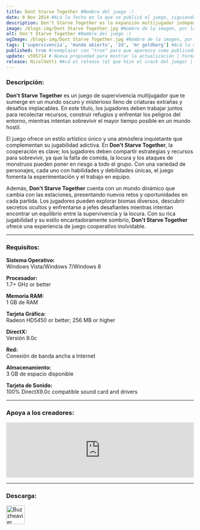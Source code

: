 ```yaml
---
title: Dont Starve Together #Nombre del juego :)
date: 8 Nov 2024 #Acá la fecha en la que se publicó el juego, siguiendo este formato: Dia "30", Mes "Oct", Año "2024" = como debe quedar: 30 Oct 2024
description: Don't Starve Together es la expansión multijugador independiente del juego de supervivencia sin límites Don't Starve. #Acá una mini descripción del juego
image: /blogs-img/Dont Starve Together.jpg #Nombre de la imagen, por lo general es exactamente el mismo nombre que el juego excluyendo lo ":" (Dos puntos)
alt: Don't Starve Together #Nombre del juego :)
ogImage: /blogs-img/Dont Starve Together.jpg #Nombre de la imagen, por lo general es exactamente el mismo nombre que el juego excluyendo lo ":" (Dos puntos)
tags: ['supervivencia', 'mundo abierto', '2d', 'mr goldberg'] #Acá la categoría o categorías del juego, si es más de una se coloca en este formato: ['categoría1', 'categoría2']
published: true #reemplazar con "true" para que aparezca como publicado
update: v595714 # Nueva propiedad para mostrar la actualización | Formato: v1.0.0
release: Nicolhetti #Acá el release (el que hizo el crack del juego) | Formato: Nicolhetti
---
```


<!--En VSCode seleccionando una palabra, por ejemplo: "Don't Starve Together" y apretando Ctrl+F2 se seleccionan todas las palabras iguales-->

### Descripción:
**Don't Starve Together** es un juego de supervivencia multijugador que te sumerge en un mundo oscuro y misterioso lleno de criaturas extrañas y desafíos implacables. En este título, los jugadores deben trabajar juntos para recolectar recursos, construir refugios y enfrentar los peligros del entorno, mientras intentan sobrevivir el mayor tiempo posible en un mundo hostil.

El juego ofrece un estilo artístico único y una atmósfera inquietante que complementan su jugabilidad adictiva. En **Don't Starve Together**, la cooperación es clave; los jugadores deben compartir estrategias y recursos para sobrevivir, ya que la falta de comida, la locura y los ataques de monstruos pueden poner en riesgo a todo el grupo. Con una variedad de personajes, cada uno con habilidades y debilidades únicas, el juego fomenta la experimentación y el trabajo en equipo.

Además, **Don't Starve Together** cuenta con un mundo dinámico que cambia con las estaciones, presentando nuevos retos y oportunidades en cada partida. Los jugadores pueden explorar biomas diversos, descubrir secretos ocultos y enfrentarse a jefes desafiantes mientras intentan encontrar un equilibrio entre la supervivencia y la locura. Con su rica jugabilidad y su estilo encantadoramente sombrío, **Don't Starve Together** ofrece una experiencia de juego cooperativo inolvidable.

<!--Prompt para Chat-GPT: Hazme una descripción para el juego "Don't Starve Together" y cada que menciones "Don't Starve Together" ponlo en negrita -->

---

### Requisitos:
**Sistema Operativo:**  
Windows Vista/Windows 7/Windows 8

**Procesador:**  
 1.7+ GHz or better

**Memoria RAM:**  
1 GB de RAM

**Tarjeta Gráfica:**  
Radeon HD5450 or better; 256 MB or higher

**DirectX:**  
Versión 9.0c

**Red:**  
Conexión de banda ancha a Internet

**Almacenamiento:**  
3 GB de espacio disponible

**Tarjeta de Sonido:**  
100% DirectX9.0c compatible sound card and drivers

<!--Si falta o sobra un requisito se quita o se agrega manteniendo el mismo formato-->

---

### Apoya a los creadores:
<iframe src="https://store.steampowered.com/widget/322330/" frameborder="0" style="background-color: transparent; width: 100% !important; aspect-ratio: 646 / 190;"></iframe>

<!--Reemplazar los numeros (AppID) del juego (en este caso 2668510) por el numero (AppID) correspondiente con el juego a publicar-->
<!--El AppID se encuentra en la URL del Juego en Steam-->

---

### Descarga:

[<img src="https://gist.github.com/cxmeel/0dbc95191f239b631c3874f4ccf114e2/raw/download.svg" alt="Buzzheavier" height="50" />](https://buzzheavier.com/f/GX3FAytf0AA)

<!-- # se debe reemplazar por el link de descarga-->

<!--NOMBRE-DEL-SERVICIO se debe reemplazar por el servicio donde está subido el juego-->